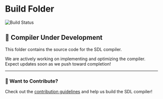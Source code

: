 # Build Folder

![Build Status](https://img.shields.io/badge/Compiler_Source-not_ready-red)

## 🚧 Compiler Under Development

This folder contains the source code for the SDL compiler.

We are actively working on implementing and optimizing the compiler. Expect updates soon as we push toward completion!

---

### 📢 Want to Contribute?

Check out the [contribution guidelines](../CONTRIBUTING.md) and help us build the SDL compiler!
